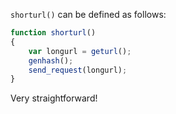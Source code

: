 <!--title={The Main Function II}-->

`shorturl()` can be defined as follows:

```javascript
function shorturl()
{
	var longurl = geturl();
	genhash();
	send_request(longurl);
}
```

Very straightforward!